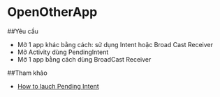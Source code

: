 # OpenOtherApp
##Yêu cầu
+ Mở 1 app khác bằng cách: sử dụng Intent hoặc Broad Cast Receiver
+ Mở Activity dùng PendingIntent
+ Mở 1 app bằng cách dùng BroadCast Receiver

##Tham khảo
+ [How to lauch Pending Intent](http://iserveandroid.blogspot.com/2011/03/how-to-launch-pending-intent.html)
